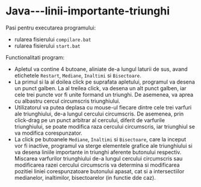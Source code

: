 # Java---linii-importante-triunghi

Pasi pentru executarea programului:

* rularea fisierului `compilare.bat`
* rularea fisierului `start.bat`

Functionalitati program:

* Apletul va contine 4 butoane, aliniate de-a lungul laturii de sus, avand etichetele `Restart`, `Mediane`, `Inaltimi` si `Bisectoare`.
* La primul si la al doilea click pe suprafata apletului, programul va desena un punct galben. La al treilea click, va desena un alt punct galben, iar cele trei puncte vor fi unite formand un triunghi. De asemenea, va aprea cu albastru cercul circumscris triunghiului.
* Utilizatorul va putea deplasa cu mouse-ul fiecare dintre cele trei varfuri ale triunghiului, de-a lungul cercului circumscris. De asemenea, prin click-drag pe un punct arbitrar al cercului, diferit de varfurile triunghiului, se poate modifica raza cercului circumscris, iar triunghiul se va modifica corespunzator.
* La click pe butoanele `Mediane`, `Inaltimi` si `Bisectoare`, care la inceput vor fi inactive, programul va sterge elementele grafice ale triunghiului si va desena liniile importante in triunghi aferente butonului respectiv. Miscarea varfurilor triunghiului de-a lungul cercului circumscris sau modificarea razei cercului circumscris va determina si modificarea pozitiei liniei corespunzatoare butonului apasat, cat si a intersectiilor medianelor, inaltimilor, bisectoarelor (in functie dde caz).
